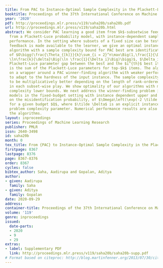 ```yaml
---
title: From PAC to Instance-Optimal Sample Complexity in the Plackett-Luce Model
booktitle: Proceedings of the 37th International Conference on Machine Learning
year: '2020'
pdf: http://proceedings.mlr.press/v119/saha20b/saha20b.pdf
url: http://proceedings.mlr.press/v119/saha20b.html
abstract: We consider PAC learning a good item from $k$-subsetwise feedback sampled
  from a Plackett-Luce probability model, with instance-dependent sample complexity
  performance. In the setting where subsets of a fixed size can be tested and top-ranked
  feedback is made available to the learner, we give an optimal instance-dependent
  algorithm with a sample complexity bound for PAC best arm identification algorithm
  of $O\bigg(\frac{\Theta_{[k]}}{k}\sum_{i = 2}^n\max\Big(1,\frac{1}{\Delta_i^2}\Big)
  \ln\frac{k}{\delta}\Big(\ln \frac{1}{\Delta_i}\Big)\bigg)$, $\Delta_i$ being the
  Plackett-Luce parameter gap between the best and the $i^{th}$ best item, and $\Theta_{[k]}$
  is the sum of the Plackett-Luce parameters for top-$k$ items. The algorithm is based
  on a wrapper around a PAC winner-finding algorithm with weaker performance guarantees
  to adapt to the hardness of the input instance. The sample complexity is also shown
  to be multiplicatively better depending on the length of rank-ordered feedback available
  in each subset-wise play. We show optimality of our algorithms with matching sample
  complexity lower bounds. We next address the winner-finding problem in Plackett-Luce
  models in the fixed-budget setting with instance dependent upper and lower bounds
  on the misidentification probability, of $\Omega\left(\exp(-2 \tilde \Delta Q) \right)$
  for a given budget $Q$, where $\tilde \Delta$ is an explicit instance-dependent
  problem complexity parameter. Numerical performance results are also reported for
  the algorithms.
layout: inproceedings
series: Proceedings of Machine Learning Research
publisher: PMLR
issn: 2640-3498
id: saha20b
month: 0
tex_title: From {PAC} to Instance-Optimal Sample Complexity in the Plackett-Luce Model
firstpage: 8367
lastpage: 8376
page: 8367-8376
order: 8367
cycles: false
bibtex_author: Saha, Aadirupa and Gopalan, Aditya
author:
- given: Aadirupa
  family: Saha
- given: Aditya
  family: Gopalan
date: 2020-09-29
address: 
container-title: Proceedings of the 37th International Conference on Machine Learning
volume: '119'
genre: inproceedings
issued:
  date-parts:
  - 2020
  - 9
  - 29
extras:
- label: Supplementary PDF
  link: http://proceedings.mlr.press/v119/saha20b/saha20b-supp.pdf
# Format based on citeproc: http://blog.martinfenner.org/2013/07/30/citeproc-yaml-for-bibliographies/
---
```

